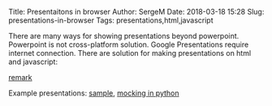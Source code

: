Title: Presentaitons in browser
Author: SergeM
Date: 2018-03-18 15:28
Slug: presentations-in-browser
Tags: presentations,html,javascript


There are many ways for showing presentations beyond powerpoint. Powerpoint is not cross-platform solution. 
Google Presentations require internet connection.
There are solution for making presentations on html and javascript:

[remark](https://github.com/gnab/remark)

Example presentations: [sample](https://remarkjs.com/#1), [mocking in python](https://saurabh-kumar.com/mocking/#1)
